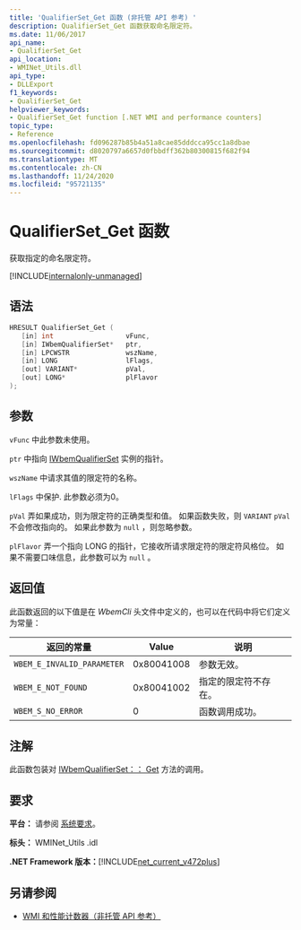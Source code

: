 ```yaml
---
title: 'QualifierSet_Get 函数 (非托管 API 参考) '
description: QualifierSet_Get 函数获取命名限定符。
ms.date: 11/06/2017
api_name:
- QualifierSet_Get
api_location:
- WMINet_Utils.dll
api_type:
- DLLExport
f1_keywords:
- QualifierSet_Get
helpviewer_keywords:
- QualifierSet_Get function [.NET WMI and performance counters]
topic_type:
- Reference
ms.openlocfilehash: fd096287b85b4a51a8cae85dddcca95cc1a8dbae
ms.sourcegitcommit: d8020797a6657d0fbbdff362b80300815f682f94
ms.translationtype: MT
ms.contentlocale: zh-CN
ms.lasthandoff: 11/24/2020
ms.locfileid: "95721135"
---
```

# <a name="qualifierset_get-function"></a>QualifierSet_Get 函数

获取指定的命名限定符。  

[!INCLUDE[internalonly-unmanaged](../../../../includes/internalonly-unmanaged.md)]
  
## <a name="syntax"></a>语法  
  
```cpp  
HRESULT QualifierSet_Get (
   [in] int                  vFunc,
   [in] IWbemQualifierSet*   ptr,
   [in] LPCWSTR              wszName,
   [in] LONG                 lFlags,
   [out] VARIANT*            pVal,
   [out] LONG*               plFlavor
);
```  

## <a name="parameters"></a>参数

`vFunc` 中此参数未使用。

`ptr` 中指向 [IWbemQualifierSet](/windows/desktop/api/wbemcli/nn-wbemcli-iwbemqualifierset) 实例的指针。

`wszName` 中请求其值的限定符的名称。

`lFlags` 中保护. 此参数必须为0。

`pVal` 弄如果成功，则为限定符的正确类型和值。 如果函数失败，则 `VARIANT` `pVal` 不会修改指向的。 如果此参数为 `null` ，则忽略参数。

`plFlavor` 弄一个指向 LONG 的指针，它接收所请求限定符的限定符风格位。 如果不需要口味信息，此参数可以为 `null` 。

## <a name="return-value"></a>返回值

此函数返回的以下值是在 *WbemCli* 头文件中定义的，也可以在代码中将它们定义为常量：

|返回的常量  |Value  |说明  |
|---------|---------|---------|
|`WBEM_E_INVALID_PARAMETER` | 0x80041008 | 参数无效。 |
|`WBEM_E_NOT_FOUND` | 0x80041002 | 指定的限定符不存在。 |
|`WBEM_S_NO_ERROR` | 0 | 函数调用成功。  |
  
## <a name="remarks"></a>注解

此函数包装对 [IWbemQualifierSet：： Get](/windows/desktop/api/wbemcli/nf-wbemcli-iwbemqualifierset-get) 方法的调用。

## <a name="requirements"></a>要求  

 **平台：** 请参阅 [系统要求](../../get-started/system-requirements.md)。  
  
 **标头：** WMINet_Utils .idl  
  
 **.NET Framework 版本：**[!INCLUDE[net_current_v472plus](../../../../includes/net-current-v472plus.md)]  
  
## <a name="see-also"></a>另请参阅

- [WMI 和性能计数器（非托管 API 参考）](index.md)
